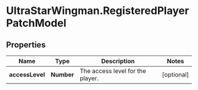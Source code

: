 # UltraStarWingman.RegisteredPlayerPatchModel

## Properties

Name | Type | Description | Notes
------------ | ------------- | ------------- | -------------
**accessLevel** | **Number** | The access level for the player. | [optional] 


